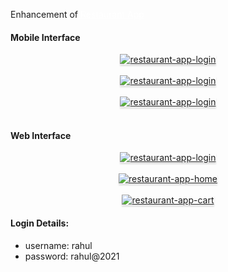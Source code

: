 Enhancement of<a href="https://github.com/Rizwanu321/Restaurant-App" style="color: #ffffff"> Restaurant App</a>

#### Mobile Interface

<a href="https://res.cloudinary.com/dngzbeidb/image/upload/v1727501760/WhatsApp_Image_2024-09-28_at_11.04.53_95d0c69b_bwsipy.jpg" target=_blank_>
    <div style="text-align: center;">
        <img src="https://res.cloudinary.com/dngzbeidb/image/upload/v1727501760/WhatsApp_Image_2024-09-28_at_11.04.53_95d0c69b_bwsipy.jpg" alt="restaurant-app-login" style="max-width:70%;box-shadow:0 2.8px 2.2px rgba(0, 0, 0, 0.12)">
    </div>
</a>

<br/>

<a href="https://res.cloudinary.com/dngzbeidb/image/upload/v1727501890/WhatsApp_Image_2024-09-28_at_11.04.54_e34e037e_hqvgmu.jpg" target=_blank_>
    <div style="text-align: center;">
        <img src="https://res.cloudinary.com/dngzbeidb/image/upload/v1727501890/WhatsApp_Image_2024-09-28_at_11.04.54_e34e037e_hqvgmu.jpg" alt="restaurant-app-login" style="max-width:70%;box-shadow:0 2.8px 2.2px rgba(0, 0, 0, 0.12)">
    </div>
</a>

<br/>

<a href="https://res.cloudinary.com/dngzbeidb/image/upload/v1727501938/WhatsApp_Image_2024-09-28_at_11.04.53_4e3e927c_dcbv5k.jpg" target=_blank_>
    <div style="text-align: center;">
        <img src="https://res.cloudinary.com/dngzbeidb/image/upload/v1727501938/WhatsApp_Image_2024-09-28_at_11.04.53_4e3e927c_dcbv5k.jpg" alt="restaurant-app-login" style="max-width:70%;box-shadow:0 2.8px 2.2px rgba(0, 0, 0, 0.12)">
    </div>
</a>

<br/>

#### Web Interface
<a href="https://res.cloudinary.com/dngzbeidb/image/upload/v1727501493/13_jojhn1.png" target=_blank_ >
    <div style="text-align: center;">
        <img src="https://res.cloudinary.com/dngzbeidb/image/upload/v1727501493/13_jojhn1.png" alt="restaurant-app-login" style="max-width:70%;box-shadow:0 2.8px 2.2px rgba(0, 0, 0, 0.12)">
    </div>
</a>
<br/>
<a href="https://res.cloudinary.com/dngzbeidb/image/upload/v1727500437/11_cduce2.png" target=_blank_ >
    <div style="text-align: center;">
        <img src="https://res.cloudinary.com/dngzbeidb/image/upload/v1727500437/11_cduce2.png" alt="restaurant-app-home" style="max-width:70%;box-shadow:0 2.8px 2.2px rgba(0, 0, 0, 0.12)">
    </div>
</a>
<br/>
<a href="https://res.cloudinary.com/dngzbeidb/image/upload/v1727501338/12_evoi7d.png" target=_blank_ >
    <div style="text-align: center;">
        <img src="https://res.cloudinary.com/dngzbeidb/image/upload/v1727501338/12_evoi7d.png" alt="restaurant-app-cart" style="max-width:70%;box-shadow:0 2.8px 2.2px rgba(0, 0, 0, 0.12)">
    </div>
</a>


#### Login Details:

- username: rahul
- password: rahul@2021


